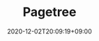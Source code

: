 ---
title: Pagetree
description: 
date: 2020-12-02T20:09:19+09:00
draft: false
weight: 0
image: "" # relative path of /static/images folder
collapse: hide # show | hide | always
type: docs
---